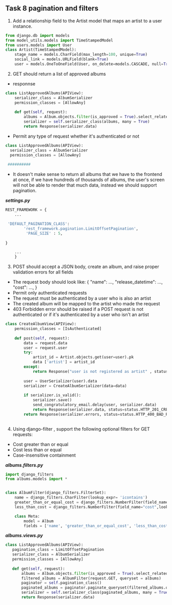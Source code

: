 ## Task 8 pagination and filters


1. Add a relationship field to the Artist model that maps an artist to a user instance.

```py
from django.db import models
from model_utils.models import TimeStampedModel
from users.models import User
class Artist(TimeStampedModel):
    stage_name = models.CharField(max_length=100, unique=True)
    social_link = models.URLField(blank=True)
    user = models.OneToOneField(User, on_delete=models.CASCADE, null=True, blank=True)
```

2. GET should return a list of approved albums

  - responnse
```py
class ListApprovedAlbums(APIView):    
    serializer_class = AlbumSerializer
    permission_classes = [AllowAny]
    
    def get(self, request):
        albums = Album.objects.filter(is_approved = True).select_related('artist')
        serializer = self.serializer_class(albums, many = True)
        return Response(serializer.data)
```
  - Permit any type of request whether it's authenticated or not

  ```py
  class ListApprovedAlbums(APIView):    
    serializer_class = AlbumSerializer
    permission_classes = [AllowAny]
    
   ##########
```

  - It doesn't make sense to return all albums that we have to the frontend at once, if we have hundreds of
thousands of albums, the user's screen will not be able to render that much data, instead we should
support pagination.
 

***settings.py***

```py
REST_FRAMEWORK = {
    ...

 'DEFAULT_PAGINATION_CLASS': 
        'rest_framework.pagination.LimitOffsetPagination',
         'PAGE_SIZE' : 5,
    
}

    ...
    }
```

  
3. POST should accept a JSON body, create an album, and raise proper validation errors for all fields

 - The request body should look like: { "name": ..., "release_datetime": ..., "cost": ..., }
 - Permit only authenticated requests
 - The request must be authenticated by a user who is also an artist
 - The created album will be mapped to the artist who made the request
 - 403 Forbidden error should be raised if a POST request is not authenticated or if it's authenticated by a
user who isn't an artist

```py
class CreateAlbumView(APIView):
    permission_classes = [IsAuthenticated]
    
    def post(self, request):
        data = request.data
        user = request.user
        try:
            artist_id = Artist.objects.get(user=user).pk
            data ['artist'] = artist_id
        except:
            return Response("user is not registered as artist" , status=status.HTTP_403_FORBIDDEN)
        
        user = UserSerializer(user).data
        serializer = CreateAlbumSerializer(data=data)
        
        if serializer.is_valid():
            serializer.save()
            send_congratulatory_email.delay(user, serializer.data)
            return Response(serializer.data, status=status.HTTP_201_CREATED)
        return Response(serializer.errors, status=status.HTTP_400_BAD_REQUEST)
        
```
4. Using django-filter , support the following optional filters for GET requests:
 - Cost greater than or equal
 - Cost less than or equal
 - Case-insensitive containment


***albums.filters.py***
```py
import django_filters
from albums.models import *


class AlbumFilter(django_filters.FilterSet):
    name = django_filters.CharFilter(lookup_expr= 'icontains')
    greater_than_or_equal_cost = django_filters.NumberFilter(field_name="cost",lookup_expr='gte')
    less_than_cost = django_filters.NumberFilter(field_name="cost",lookup_expr='lt')

    class Meta:
        model = Album
        fields = ['name', 'greater_than_or_equal_cost', 'less_than_cost']
```

***albums.views.py***
 ```py
class ListApprovedAlbums(APIView):    
    pagination_class = LimitOffsetPagination
    serializer_class = AlbumSerializer
    permission_classes = [AllowAny]
    
    def get(self, request):
        albums = Album.objects.filter(is_approved = True).select_related('artist')
        filtered_albums = AlbumFilter(request.GET, queryset = albums)
        paginator = self.pagination_class()
        paginated_albums = paginator.paginate_queryset(filtered_albums.qs, request)
        serializer = self.serializer_class(paginated_albums, many = True)
        return Response(serializer.data)
 ```
